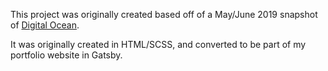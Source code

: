 This project was originally created based off of a May/June 2019 snapshot of [Digital Ocean](https://www.digitalocean.com).

It was originally created in HTML/SCSS, and converted to be part of my portfolio website in Gatsby.
